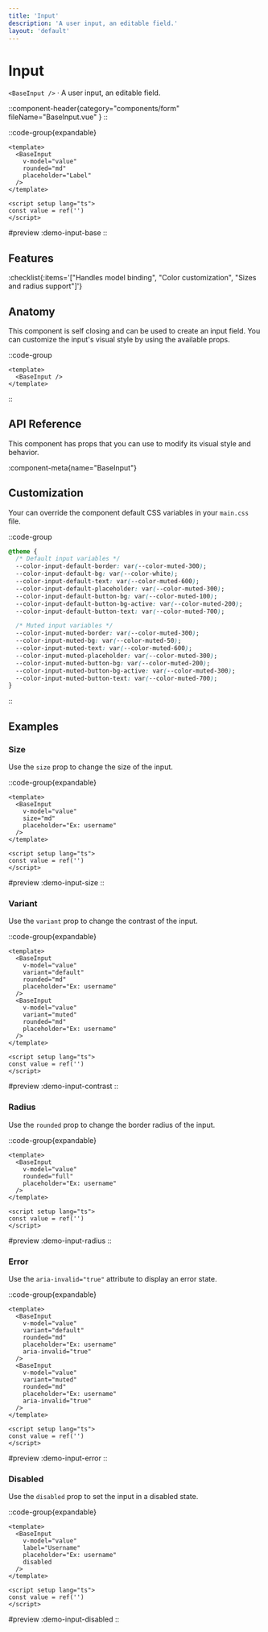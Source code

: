 ```yaml
---
title: 'Input'
description: 'A user input, an editable field.'
layout: 'default'
---
```


# Input

`<BaseInput />` · A user input, an editable field.

::component-header{category="components/form" fileName="BaseInput.vue" }
::

::code-group{expandable}

```vue [DemoInputBase.vue]
<template>
  <BaseInput
    v-model="value"
    rounded="md"
    placeholder="Label"
  />
</template>

<script setup lang="ts">
const value = ref('')
</script>
```

#preview
:demo-input-base
::

## Features

:checklist{:items='["Handles model binding", "Color customization", "Sizes and radius support"]'}

## Anatomy
This component is self closing and can be used to create an input field. You can customize the input's visual style by using the available props.

::code-group

```vue [BaseInput]
<template>
  <BaseInput />
</template>
```

::

## API Reference

This component has props that you can use to modify its visual style and behavior.

:component-meta{name="BaseInput"}

## Customization

Your can override the component default CSS variables in your `main.css` file.

::code-group

```css [main.css]
@theme {
  /* Default input variables */
  --color-input-default-border: var(--color-muted-300);
  --color-input-default-bg: var(--color-white);
  --color-input-default-text: var(--color-muted-600);
  --color-input-default-placeholder: var(--color-muted-300);
  --color-input-default-button-bg: var(--color-muted-100);
  --color-input-default-button-bg-active: var(--color-muted-200);
  --color-input-default-button-text: var(--color-muted-700);

  /* Muted input variables */
  --color-input-muted-border: var(--color-muted-300);
  --color-input-muted-bg: var(--color-muted-50);
  --color-input-muted-text: var(--color-muted-600);
  --color-input-muted-placeholder: var(--color-muted-300);
  --color-input-muted-button-bg: var(--color-muted-200);
  --color-input-muted-button-bg-active: var(--color-muted-300);
  --color-input-muted-button-text: var(--color-muted-700);
}
```

::

## Examples

### Size

Use the `size` prop to change the size of the input.

::code-group{expandable}

```vue [DemoInputSize.vue]
<template>
  <BaseInput
    v-model="value"
    size="md"
    placeholder="Ex: username"
  />
</template>

<script setup lang="ts">
const value = ref('')
</script>
```

#preview
:demo-input-size
::

### Variant

Use the `variant` prop to change the contrast of the input.

::code-group{expandable}

```vue [DemoInputContrast.vue]
<template>
  <BaseInput
    v-model="value"
    variant="default"
    rounded="md"
    placeholder="Ex: username"
  />
  <BaseInput
    v-model="value"
    variant="muted"
    rounded="md"
    placeholder="Ex: username"
  />
</template>

<script setup lang="ts">
const value = ref('')
</script>
```

#preview
:demo-input-contrast
::

### Radius

Use the `rounded` prop to change the border radius of the input.

::code-group{expandable}

```vue [DemoInputRadius.vue]
<template>
  <BaseInput
    v-model="value"
    rounded="full"
    placeholder="Ex: username"
  />
</template>

<script setup lang="ts">
const value = ref('')
</script>
```

#preview
:demo-input-radius
::

### Error

Use the `aria-invalid="true"` attribute to display an error state.

::code-group{expandable}

```vue [DemoInputError.vue]
<template>
  <BaseInput
    v-model="value"
    variant="default"
    rounded="md"
    placeholder="Ex: username"
    aria-invalid="true"
  />
  <BaseInput
    v-model="value"
    variant="muted"
    rounded="md"
    placeholder="Ex: username"
    aria-invalid="true"
  />
</template>

<script setup lang="ts">
const value = ref('')
</script>
```

#preview
:demo-input-error
::

### Disabled

Use the `disabled` prop to set the input in a disabled state.

::code-group{expandable}

```vue [DemoInputDisabled.vue]
<template>
  <BaseInput
    v-model="value"
    label="Username"
    placeholder="Ex: username"
    disabled
  />
</template>

<script setup lang="ts">
const value = ref('')
</script>
```

#preview
:demo-input-disabled
::
